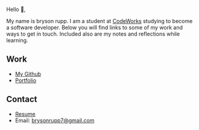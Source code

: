 Hello 👋, 

My name is bryson rupp. I am a student at [CodeWorks](https://boisecodeworks.com) studying to become a software developer. Below you will find links to some of my work and ways to get in touch. Included also are my notes and reflections while learning. 

## Work

  + [My Github](https://github.com/brysonrupp)
  + [Portfolio](https://brysonrupp.github.io/)

## Contact

  + [Resume](https://brysonrupp.github.io/resume)
  + Email: brysonrupp7@gmail.com
  
